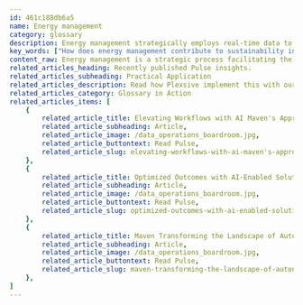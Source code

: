 ```yaml
---
id: 461c188db6a5
name: Energy management
category: glossary
description: Energy management strategically employs real-time data to monitor and optimize energy use and costs within organisations, fostering sustainability, operational efficiency, and socioeconomic benefits.
key_words: ["How does energy management contribute to sustainability in businesses?", "What are the economic benefits of strategic energy management?", "What is the role of AI in optimizing energy management systems?", "How do smart metering systems improve energy consumption tracking?", "What are the best practices for reducing operational costs through energy management?", "How can energy management support compliance with environmental regulations?", "In what ways does energy management enhance an organisation's brand and public relations?", "What impact does weather conditions have on energy management strategies?", "How can organisations use real-time data for effective energy management?", "How does proactive monitoring of energy usage influence equipment efficiency?"]
content_raw: Energy management is a strategic process facilitating the efficient use of energy assets and resources in organisations with the accumulation of real-time data. It serves to monitor, control, and optimise the energy use and expenses within an organisation while simultaneously driving sustainability and resource optimisation. Through the deployment of cutting-edge technology and integral processes, energy management aims to minimise not just the organisation's energy use, but also maximise the long-term economic and social benefits. Modern businesses are progressively elevating from merely tracking utility bills. They're now harnessing smart metering systems and implementing better energy management, influencing their buildings, supply chains, product design, transportation, and industry equipment's energy use. From a commercial perspective, effective energy management brings forth substantial benefits. It helps organisations significantly cut down operating costs by aligning energy use with varying weather conditions, building occupancy and other factors. Rigorous analysis of usage patterns provides an early alert system and proactive rectification of issues with energy-draining infrastructure and equipment. This can range from better management of building's HVAC systems to the right use of lighting and equipment. Furthermore, responsible energy management aids organisations in complying with stringent environmental laws and conservation incentive schemes. It underlines an organisation’s commitment to sustainability, spurs public goodwill and could also prove beneficial in terms of branding and public relations. In essence, energy management isn't just a measure of an organisation's practical and environmental efficacy. It's an intelligent blend of technology and process, seamlessly woven into the core operations of the company. Designed to sustain the future, it also serves as an reflection of an organisation's dedication towards nurturing a healthier and more prosperous planet.
related_articles_heading: Recently published Pulse insights.
related_articles_subheading: Practical Application
related_articles_description: Read how Plexsive implement this with our clients.
related_articles_category: Glossary in Action
related_articles_items: [
	{
		related_article_title: Elevating Workflows with AI Maven's Approach,
		related_article_subheading: Article,
		related_article_image: /data_operations_boardroom.jpg,
		related_article_buttontext: Read Pulse,
		related_article_slug: elevating-workflows-with-ai-maven's-approach
	},
	{
		related_article_title: Optimized Outcomes with AI-Enabled Solutions,
		related_article_subheading: Article,
		related_article_image: /data_operations_boardroom.jpg,
		related_article_buttontext: Read Pulse,
		related_article_slug: optimized-outcomes-with-ai-enabled-solutions
	},
	{
		related_article_title: Maven Transforming the Landscape of Autonomous Vehicles,
		related_article_subheading: Article,
		related_article_image: /data_operations_boardroom.jpg,
		related_article_buttontext: Read Pulse,
		related_article_slug: maven-transforming-the-landscape-of-autonomous-vehicles
	},
]
---
```

